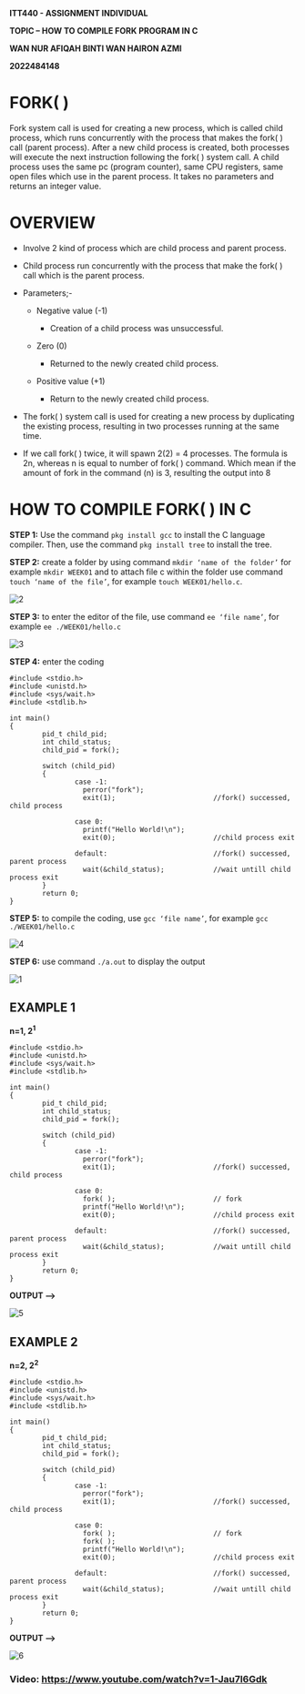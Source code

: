 **ITT440 - ASSIGNMENT INDIVIDUAL**

**TOPIC – HOW TO COMPILE FORK PROGRAM IN C**

**WAN NUR AFIQAH BINTI WAN HAIRON AZMI**

**2022484148**


# FORK( )

Fork system call is used for creating a new process, which is called child process, 
which runs concurrently with the process that makes the fork( ) call (parent process). 
After a new child process is created, both processes will execute the next instruction 
following the fork( ) system call. A child process uses the same pc (program counter), 
same CPU registers, same open files which use in the parent process. It takes no 
parameters and returns an integer value.

# OVERVIEW
- Involve 2 kind of process which are child process and parent process. 
- Child process run concurrently with the process that make the fork( ) call which is the parent process. 
- Parameters;-
    - Negative value (-1)
  
      - Creation of a child process was unsuccessful.
  
    - Zero (0)
  
      - Returned to the newly created child process.
  
    - Positive value (+1)
   
      - Return to the newly created child process.
  
- The fork( ) system call is used for creating a new process by duplicating the existing process, resulting in two processes running at the same time.
- If we call fork( ) twice, it will spawn 2(2) = 4 processes. The formula is 2n, whereas n is equal to number of fork( ) command. Which mean if the amount of fork in the command (n) is 3, resulting the output into 8

# HOW TO COMPILE FORK( ) IN C
**STEP 1:** Use the command `` pkg install gcc `` to install the C language compiler. Then, use the command `` pkg install tree `` to install the tree.

**STEP 2:** create a folder by using command `` mkdir ‘name of the folder’ `` for example `` mkdir WEEK01 `` and to attach file c within the folder use command `` touch ‘name of the file’ ``, for example `` touch WEEK01/hello.c ``.

![2](https://github.com/addff/2403-ITT440/assets/166004641/9faaa45d-2393-48c0-a5ff-a3e749054d2e)

**STEP 3:** to enter the editor of the file, use command ``ee ‘file name’``, for example ``ee ./WEEK01/hello.c``

![3](https://github.com/addff/2403-ITT440/assets/166004641/5315c7e0-23a9-45b4-a4f6-ce3940580904)

**STEP 4:** enter the coding
```
#include <stdio.h>
#include <unistd.h>
#include <sys/wait.h>
#include <stdlib.h>

int main()
{
        pid_t child_pid;
        int child_status;
        child_pid = fork();

        switch (child_pid)
        {
                case -1:
                  perror("fork");
                  exit(1);                        //fork() successed, child process

                case 0:                          
                  printf("Hello World!\n");
                  exit(0);                        //child process exit
                       
                default:                          //fork() successed, parent process
                  wait(&child_status);            //wait untill child process exit
        }
        return 0;
}
```

**STEP 5:** to compile the coding, use ``gcc ‘file name’``, for example ``gcc ./WEEK01/hello.c`` 

![4](https://github.com/addff/2403-ITT440/assets/166004641/6b206053-2650-43e6-be47-5a15ad6562b4)

**STEP 6:** use command ``./a.out`` to display the output

![1](https://github.com/addff/2403-ITT440/assets/166004641/80c08c13-757b-42b8-acb2-7a63459d4eac)

## EXAMPLE 1

**n=1, 2<sup>1</sup>**

```
#include <stdio.h>
#include <unistd.h>
#include <sys/wait.h>
#include <stdlib.h>

int main()
{
        pid_t child_pid;
        int child_status;
        child_pid = fork();

        switch (child_pid)
        {
                case -1:
                  perror("fork");
                  exit(1);                        //fork() successed, child process

                case 0:
                  fork( );                        // fork                          
                  printf("Hello World!\n");
                  exit(0);                        //child process exit
                       
                default:                          //fork() successed, parent process
                  wait(&child_status);            //wait untill child process exit
        }
        return 0;
}
```
**OUTPUT -->**

![5](https://github.com/addff/2403-ITT440/assets/166004641/a40c397d-fc01-4971-882c-496544699f7d)

## EXAMPLE 2

**n=2, 2<sup>2</sup>**

```
#include <stdio.h>
#include <unistd.h>
#include <sys/wait.h>
#include <stdlib.h>

int main()
{
        pid_t child_pid;
        int child_status;
        child_pid = fork();

        switch (child_pid)
        {
                case -1:
                  perror("fork");
                  exit(1);                        //fork() successed, child process

                case 0:
                  fork( );                        // fork 
                  fork( );                                               
                  printf("Hello World!\n");
                  exit(0);                        //child process exit
                       
                default:                          //fork() successed, parent process
                  wait(&child_status);            //wait untill child process exit
        }
        return 0;
}
```
**OUTPUT -->**

![6](https://github.com/addff/2403-ITT440/assets/166004641/f4a2a342-7a5a-4e70-a0dd-9b9816ca6f51)

### Video: https://www.youtube.com/watch?v=1-Jau7I6Gdk
